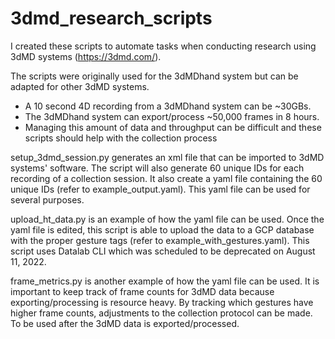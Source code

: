 # 3dmd_research_scripts
I created these scripts to automate tasks when conducting research using 3dMD systems (https://3dmd.com/). 

The scripts were originally used for the 3dMDhand system but can be adapted for other 3dMD systems. 
 - A 10 second 4D recording from a 3dMDhand system can be ~30GBs. 
 - The 3dMDhand system can export/process ~50,000 frames in 8 hours. 
 - Managing this amount of data and throughput can be difficult and these scripts should help with the collection process

setup_3dmd_session.py generates an xml file that can be imported to 3dMD systems' software. The script will also generate 60 unique IDs for each recording of a collection session. It also create a yaml file containing the 60 unique IDs (refer to example_output.yaml). This yaml file can be used for several purposes. 

upload_ht_data.py is an example of how the yaml file can be used. Once the yaml file is edited, this script is able to upload the data to a GCP database with the proper gesture tags (refer to example_with_gestures.yaml). This script uses Datalab CLI which was scheduled to be deprecated on August 11, 2022.

frame_metrics.py is another example of how the yaml file can be used. It is important to keep track of frame counts for 3dMD data because exporting/processing is resource heavy. By tracking which gestures have higher frame counts, adjustments to the collection protocol can be made. To be used after the 3dMD data is exported/processed.


  


